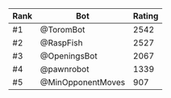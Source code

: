 Rank|Bot|Rating
---|---|---
#1|@ToromBot|2542
#2|@RaspFish|2527
#3|@OpeningsBot|2067
#4|@pawnrobot|1339
#5|@MinOpponentMoves|907
